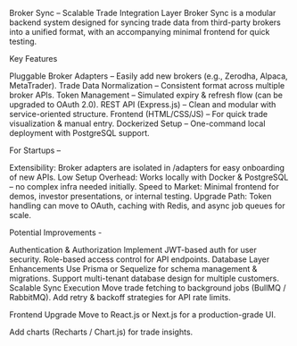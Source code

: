 Broker Sync – Scalable Trade Integration Layer
Broker Sync is a modular backend system designed for syncing trade data from third-party brokers into a unified format, with an accompanying minimal frontend for quick testing.

Key Features

Pluggable Broker Adapters – Easily add new brokers (e.g., Zerodha, Alpaca, MetaTrader).
Trade Data Normalization – Consistent format across multiple broker APIs.
Token Management – Simulated expiry & refresh flow (can be upgraded to OAuth 2.0).
REST API (Express.js) – Clean and modular with service-oriented structure.
Frontend (HTML/CSS/JS) – For quick trade visualization & manual entry.
Dockerized Setup – One-command local deployment with PostgreSQL support.

For Startups –

Extensibility: Broker adapters are isolated in /adapters for easy onboarding of new APIs.
Low Setup Overhead: Works locally with Docker & PostgreSQL – no complex infra needed initially.
Speed to Market: Minimal frontend for demos, investor presentations, or internal testing.
Upgrade Path: Token handling can move to OAuth, caching with Redis, and async job queues for scale.

Potential Improvements -

Authentication & Authorization
Implement JWT-based auth for user security.
Role-based access control for API endpoints.
Database Layer Enhancements
Use Prisma or Sequelize for schema management & migrations.
Support multi-tenant database design for multiple customers.
Scalable Sync Execution
Move trade fetching to background jobs (BullMQ / RabbitMQ).
Add retry & backoff strategies for API rate limits.


Frontend Upgrade
Move to React.js or Next.js for a production-grade UI.

Add charts (Recharts / Chart.js) for trade insights.
